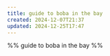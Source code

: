 ```yaml
---
title: guide to boba in the bay
created: 2024-12-07T21:37
updated: 2024-12-25T17:47
---
```


%% guide to boba in the bay %%